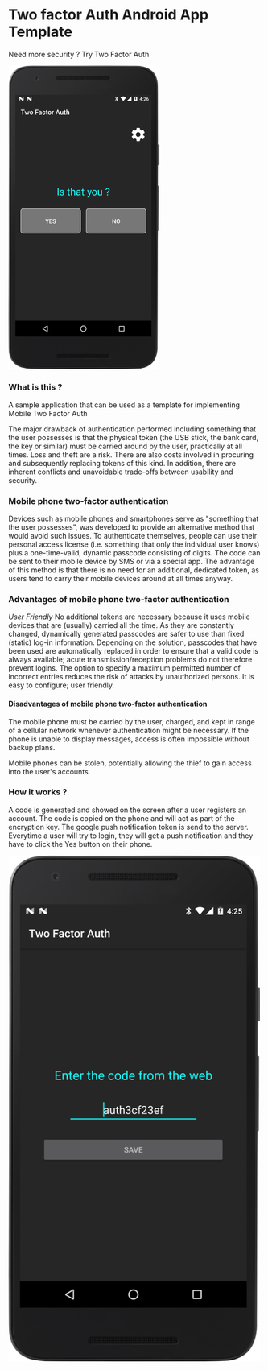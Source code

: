 # Two factor Auth Android App Template

Need more security ? Try Two Factor Auth

<img src="https://raw.githubusercontent.com/AndreiD/Spring-Two-Factor-Auth-Android-App/master/device-2016-12-05-162620.png" width="300px" alt="two factor auth android sample">

### What is this ?
A sample application that can be used as a template for implementing Mobile Two Factor Auth 

The major drawback of authentication performed including something that the user possesses is that the physical token (the USB stick, the bank card, the key or similar) must be carried around by the user, practically at all times. Loss and theft are a risk. There are also costs involved in procuring and subsequently replacing tokens of this kind. In addition, there are inherent conflicts and unavoidable trade-offs between usability and security.

### Mobile phone two-factor authentication

Devices such as mobile phones and smartphones serve as "something that the user possesses", was developed to provide an alternative method that would avoid such issues. To authenticate themselves, people can use their personal access license (i.e. something that only the individual user knows) plus a one-time-valid, dynamic passcode consisting of digits. The code can be sent to their mobile device by SMS or via a special app. The advantage of this method is that there is no need for an additional, dedicated token, as users tend to carry their mobile devices around at all times anyway.

### Advantages of mobile phone two-factor authentication

*User Friendly*
No additional tokens are necessary because it uses mobile devices that are (usually) carried all the time.
As they are constantly changed, dynamically generated passcodes are safer to use than fixed (static) log-in information.
Depending on the solution, passcodes that have been used are automatically replaced in order to ensure that a valid code is always available; acute transmission/reception problems do not therefore prevent logins.
The option to specify a maximum permitted number of incorrect entries reduces the risk of attacks by unauthorized persons.
It is easy to configure; user friendly.

#### Disadvantages of mobile phone two-factor authentication

The mobile phone must be carried by the user, charged, and kept in range of a cellular network whenever authentication might be necessary. If the phone is unable to display messages, access is often impossible without backup plans.

Mobile phones can be stolen, potentially allowing the thief to gain access into the user's accounts

### How it works ?

A code is generated and showed on the screen after a user registers an account. The code is copied on the phone and will act as part of the encryption key.
The google push notification token is send to the server.
Everytime a user will try to login, they will get a push notification and they have to click the Yes button on their phone.

<img src="https://raw.githubusercontent.com/AndreiD/Spring-Two-Factor-Auth-Android-App/master/device-2016-12-05-162541.png" width="500px" alt="two factor auth android">
